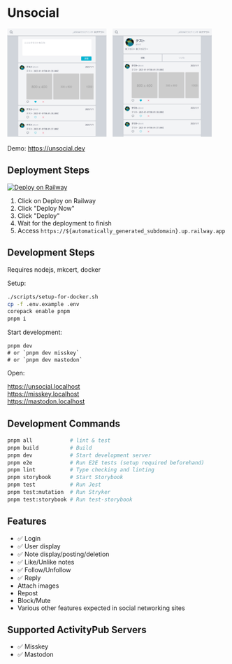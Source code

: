 # Unsocial

<img src="screenshot1.png" width="45%" />　<img src="screenshot2.png" width="45%" />

Demo: https://unsocial.dev

## Deployment Steps

[![Deploy on Railway](https://railway.app/button.svg)](https://railway.app/template/Zw0SlL?referralCode=mveF9L)

1. Click on Deploy on Railway
2. Click "Deploy Now"
3. Click "Deploy"
4. Wait for the deployment to finish
5. Access `https://${automatically_generated_subdomain}.up.railway.app`

## Development Steps

Requires nodejs, mkcert, docker

Setup:

```sh
./scripts/setup-for-docker.sh
cp -f .env.example .env
corepack enable pnpm
pnpm i
```

Start development:

```
pnpm dev
# or `pnpm dev misskey`
# or `pnpm dev mastodon`
```

Open:

https://unsocial.localhost  
https://misskey.localhost  
https://mastodon.localhost

## Development Commands

```sh
pnpm all            # lint & test
pnpm build          # Build
pnpm dev            # Start development server
pnpm e2e            # Run E2E tests (setup required beforehand)
pnpm lint           # Type checking and linting
pnpm storybook      # Start Storybook
pnpm test           # Run Jest
pnpm test:mutation  # Run Stryker
pnpm test:storybook # Run test-storybook
```

## Features

- ✅ Login
- ✅ User display
- ✅ Note display/posting/deletion
- ✅ Like/Unlike notes
- ✅ Follow/Unfollow
- ✅ Reply
- Attach images
- Repost
- Block/Mute
- Various other features expected in social networking sites

## Supported ActivityPub Servers

- ✅ Misskey
- ✅ Mastodon

